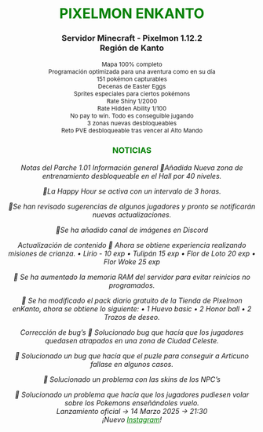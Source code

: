 
<div style="color: green; text-align: center;"><h1>PIXELMON ENKANTO</h1></div>
<div style="text-align: center;"><h3>Servidor Minecraft - Pixelmon 1.12.2<br> Región de Kanto</h3></div>
<div style="text-align: center; font-size: 12px;">
Mapa 100% completo<br>
Programación optimizada para una aventura como en su día<br>
151 pokémon capturables<br>
Decenas de Easter Eggs<br>
Sprites especiales para ciertos pokémons<br>
Rate Shiny 1/2000<br>
Rate Hidden Ability 1/100<br>
No pay to win. Todo es conseguible jugando<br>
3 zonas nuevas desbloqueables<br>
Reto PVE desbloqueable tras vencer al Alto Mando<br>
</div>

<div style="color: green; text-align: center;"><h3>NOTICIAS</h3></div>
<div style="text-align: center;"><em>Notas del Parche 1.01
Información general
🔹Añadida Nueva zona de entrenamiento desbloqueable en el Hall por 40 niveles.

🔹La Happy Hour se activa con un intervalo de 3 horas.

🔹Se han revisado sugerencias de algunos jugadores y pronto se notificarán nuevas actualizaciones. 

🔹Se ha añadido canal de imágenes en Discord

Actualización de contenido
🔹 Ahora se obtiene experiencia realizando misiones de crianza.
            •   Lirio - 10 exp
            •   Tulipán 15 exp
            •   Flor de Loto 20 exp
            •   Flor Woke 25 exp

🔹 Se ha aumentado la memoria RAM del servidor para evitar reinicios no programados.

🔹 Se ha modificado el pack diario gratuito de la Tienda de Pixelmon enKanto, ahora se obtiene lo siguiente:
            •   1 Huevo basic
            •   2 Honor ball
            •   2 Trozos de deseo.

Corrección de bug’s
🔹 Solucionado bug que hacía que los jugadores quedasen atrapados en una zona de Ciudad Celeste.

🔹 Solucionado un bug que hacía que el puzle para conseguir a Articuno fallase en algunos casos.

🔹 Solucionado un problema con las skins de los NPC’s

🔹 Solucionado un problema que hacía que los jugadores pudiesen volar sobre los Pokemons enseñándoles vuelo. <br>
<em>Lanzamiento oficial -> 14 Marzo 2025 -> 21:30<br>
¡Nuevo <a style="color: green;" href="https://www.instagram.com/pixelmonenkanto">Instagram</a>!</em>
</div>

